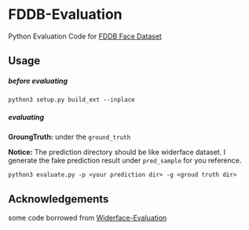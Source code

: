 # FDDB-Evaluation
Python Evaluation Code for [FDDB Face Dataset](http://vis-www.cs.umass.edu/fddb/results.html)


## Usage


##### before evaluating 

````
python3 setup.py build_ext --inplace
````

##### evaluating

**GroungTruth:** under the `ground_truth`

**Notice:** 
The prediction directory should be like widerface dataset.
 I generate the fake prediction result under `pred_sample` for you reference.


````
python3 evaluate.py -p <your prediction dir> -g <groud truth dir>
````

## Acknowledgements

some code borrowed from [Widerface-Evaluation](https://github.com/wondervictor/WiderFace-Evaluation)
